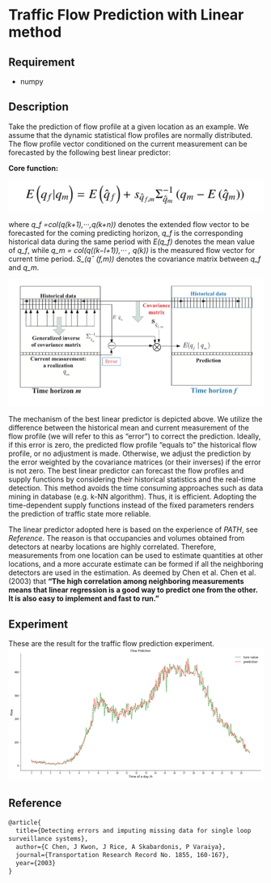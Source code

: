 # Traffic Flow Prediction with Linear method


## Requirement
- numpy    

## Description
Take the prediction of flow profile at a given location as an example. We assume that the dynamic statistical flow profiles are normally distributed. The flow profile vector conditioned on the current measurement can be forecasted by the following best linear predictor:

**Core function:**

![function](/linear_method/formula1.png)


where *q_f =col(q(k+1),···,q(k+n))* denotes the extended flow vector to be forecasted for the coming predicting horizon, *q_f* is the corresponding historical data during the same period with *E(q_f)* denotes the mean value of *q_f*, while *q_m = col(q((k−l+1)),··· , q(k))* is the measured flow vector for current time period. *S_(qˆ (f,m))* denotes the covariance matrix between *q_f* and *q_m*.

![mechanism](/linear_method/description.png)


The mechanism of the best linear predictor is depicted above. We utilize the difference between the historical mean and current measurement of the flow profile (we will refer to this as “error”) to correct the prediction. Ideally, if this error is zero, the predicted flow profile “equals to” the historical flow profile, or no adjustment is made. Otherwise, we adjust the prediction by the error weighted by the covariance matrices (or their inverses) if the error is not zero. The best linear predictor can forecast the flow profiles and supply functions by considering their historical statistics and the real-time detection. This method avoids the time consuming approaches such as data mining in database (e.g. k-NN algorithm). Thus, it is efficient. Adopting the time-dependent supply functions instead of the fixed parameters renders the prediction of traffic state more reliable.


The linear predictor adopted here is based on the experience of *PATH*, see *Reference*. The reason is that occupancies and volumes obtained from detectors at nearby locations are highly correlated. Therefore, measurements from one location can be used to estimate quantities at other locations, and a more accurate estimate can be formed if all the neighboring detectors are used in the estimation. As deemed by Chen et al. Chen et al. (2003) that **“The high correlation among neighboring measurements means that linear regression is a good way to predict one from the other. It is also easy to implement and fast to run.”**

## Experiment


These are the result for the traffic flow prediction experiment.
![evaluate](/linea_method.png)

## Reference

	@article{  
	  title={Detecting errors and imputing missing data for single loop surveillance systems},  
	  author={C Chen, J Kwon, J Rice, A Skabardonis, P Varaiya},
	  journal={Transportation Research Record No. 1855, 160-167},
	  year={2003}
	}
	


